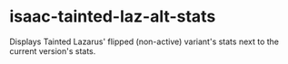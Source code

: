 # isaac-tainted-laz-alt-stats
Displays Tainted Lazarus' flipped (non-active) variant's stats next to the current version's stats.
